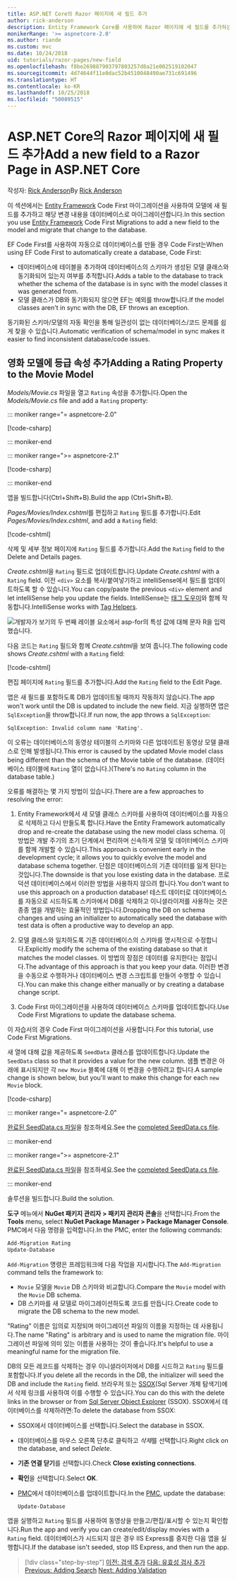 ```yaml
---
title: ASP.NET Core의 Razor 페이지에 새 필드 추가
author: rick-anderson
description: Entity Framework Core를 사용하여 Razor 페이지에 새 필드를 추가하는 방법을 보여 줍니다.
monikerRange: '>= aspnetcore-2.0'
ms.author: riande
ms.custom: mvc
ms.date: 10/24/2018
uid: tutorials/razor-pages/new-field
ms.openlocfilehash: f8be269887903797803257d8a21e002519102047
ms.sourcegitcommit: 4d74644f11e0dac52b4510048490ae731c691496
ms.translationtype: HT
ms.contentlocale: ko-KR
ms.lasthandoff: 10/25/2018
ms.locfileid: "50089515"
---
```

# <a name="add-a-new-field-to-a-razor-page-in-aspnet-core"></a><span data-ttu-id="4409c-103">ASP.NET Core의 Razor 페이지에 새 필드 추가</span><span class="sxs-lookup"><span data-stu-id="4409c-103">Add a new field to a Razor Page in ASP.NET Core</span></span>

<span data-ttu-id="4409c-104">작성자: [Rick Anderson](https://twitter.com/RickAndMSFT)</span><span class="sxs-lookup"><span data-stu-id="4409c-104">By [Rick Anderson](https://twitter.com/RickAndMSFT)</span></span>

<span data-ttu-id="4409c-105">이 섹션에서는 [Entity Framework](/ef/core/get-started/aspnetcore/new-db) Code First 마이그레이션을 사용하여 모델에 새 필드를 추가하고 해당 변경 내용을 데이터베이스로 마이그레이션합니다.</span><span class="sxs-lookup"><span data-stu-id="4409c-105">In this section you use [Entity Framework](/ef/core/get-started/aspnetcore/new-db) Code First Migrations to add a new field to the model and migrate that change to the database.</span></span>

<span data-ttu-id="4409c-106">EF Code First를 사용하여 자동으로 데이터베이스를 만들 경우 Code First는</span><span class="sxs-lookup"><span data-stu-id="4409c-106">When using EF Code First to automatically create a database, Code First:</span></span>

* <span data-ttu-id="4409c-107">데이터베이스에 테이블을 추가하여 데이터베이스의 스키마가 생성된 모델 클래스와 동기화되어 있는지 여부를 추적합니다.</span><span class="sxs-lookup"><span data-stu-id="4409c-107">Adds a table to the database to track whether the schema of the database is in sync with the model classes it was generated from.</span></span>
* <span data-ttu-id="4409c-108">모델 클래스가 DB와 동기화되지 않으면 EF는 예외를 throw합니다.</span><span class="sxs-lookup"><span data-stu-id="4409c-108">If the model classes aren't in sync with the DB, EF throws an exception.</span></span> 

<span data-ttu-id="4409c-109">동기화된 스키마/모델의 자동 확인을 통해 일관성이 없는 데이터베이스/코드 문제를 쉽게 찾을 수 있습니다.</span><span class="sxs-lookup"><span data-stu-id="4409c-109">Automatic verification of schema/model in sync makes it easier to find inconsistent database/code issues.</span></span>

## <a name="adding-a-rating-property-to-the-movie-model"></a><span data-ttu-id="4409c-110">영화 모델에 등급 속성 추가</span><span class="sxs-lookup"><span data-stu-id="4409c-110">Adding a Rating Property to the Movie Model</span></span>

<span data-ttu-id="4409c-111">*Models/Movie.cs* 파일을 열고 `Rating` 속성을 추가합니다.</span><span class="sxs-lookup"><span data-stu-id="4409c-111">Open the *Models/Movie.cs* file and add a `Rating` property:</span></span>

::: moniker range="= aspnetcore-2.0"

[!code-csharp[](razor-pages-start/sample/RazorPagesMovie/Models/MovieDateRating.cs?highlight=11&range=7-18)]

::: moniker-end

::: moniker range=">= aspnetcore-2.1"

[!code-csharp[](razor-pages-start/sample/RazorPagesMovie21/Models/MovieDateRating.cs?highlight=13&name=snippet)]

::: moniker-end

<span data-ttu-id="4409c-112">앱을 빌드합니다(Ctrl+Shift+B).</span><span class="sxs-lookup"><span data-stu-id="4409c-112">Build the app (Ctrl+Shift+B).</span></span>

<span data-ttu-id="4409c-113">*Pages/Movies/Index.cshtml*를 편집하고 `Rating` 필드를 추가합니다.</span><span class="sxs-lookup"><span data-stu-id="4409c-113">Edit *Pages/Movies/Index.cshtml*, and add a `Rating` field:</span></span>

[!code-cshtml[](razor-pages-start/sample/RazorPagesMovie/Pages/Movies/Index.cshtml?highlight=40-42,61-63)]

<span data-ttu-id="4409c-114">삭제 및 세부 정보 페이지에 `Rating` 필드를 추가합니다.</span><span class="sxs-lookup"><span data-stu-id="4409c-114">Add the `Rating` field to the Delete and Details pages.</span></span>

<span data-ttu-id="4409c-115">*Create.cshtml*을 `Rating` 필드로 업데이트합니다.</span><span class="sxs-lookup"><span data-stu-id="4409c-115">Update *Create.cshtml* with a `Rating` field.</span></span> <span data-ttu-id="4409c-116">이전 `<div>` 요소를 복사/붙여넣기하고 intelliSense에서 필드를 업데이트하도록 할 수 있습니다.</span><span class="sxs-lookup"><span data-stu-id="4409c-116">You can copy/paste the previous `<div>` element and let intelliSense help you update the fields.</span></span> <span data-ttu-id="4409c-117">IntelliSense는 [태그 도우미](xref:mvc/views/tag-helpers/intro)와 함께 작동합니다.</span><span class="sxs-lookup"><span data-stu-id="4409c-117">IntelliSense works with [Tag Helpers](xref:mvc/views/tag-helpers/intro).</span></span>

![개발자가 보기의 두 번째 레이블 요소에서 asp-for의 특성 값에 대해 문자 R을 입력했습니다.](new-field/_static/cr.png)

<span data-ttu-id="4409c-121">다음 코드는 `Rating` 필드와 함께 *Create.cshtml*을 보여 줍니다.</span><span class="sxs-lookup"><span data-stu-id="4409c-121">The following code shows *Create.cshtml* with a `Rating` field:</span></span>

[!code-cshtml[](razor-pages-start/sample/RazorPagesMovie/Pages/Movies/Create.cshtml?highlight=36-40)]

<span data-ttu-id="4409c-122">편집 페이지에 `Rating` 필드를 추가합니다.</span><span class="sxs-lookup"><span data-stu-id="4409c-122">Add the `Rating` field to the Edit Page.</span></span>

<span data-ttu-id="4409c-123">앱은 새 필드를 포함하도록 DB가 업데이트될 때까지 작동하지 않습니다.</span><span class="sxs-lookup"><span data-stu-id="4409c-123">The app won't work until the DB is updated to include the new field.</span></span> <span data-ttu-id="4409c-124">지금 실행하면 앱은 `SqlException`을 throw합니다.</span><span class="sxs-lookup"><span data-stu-id="4409c-124">If run now, the app throws a `SqlException`:</span></span>

```
SqlException: Invalid column name 'Rating'.
```

<span data-ttu-id="4409c-125">이 오류는 데이터베이스의 동영상 테이블의 스키마와 다른 업데이트된 동영상 모델 클래스로 인해 발생됩니다.</span><span class="sxs-lookup"><span data-stu-id="4409c-125">This error is caused by the updated Movie model class being different than the schema of the Movie table of the database.</span></span> <span data-ttu-id="4409c-126">(데이터베이스 테이블에 `Rating` 열이 없습니다.)</span><span class="sxs-lookup"><span data-stu-id="4409c-126">(There's no `Rating` column in the database table.)</span></span>

<span data-ttu-id="4409c-127">오류를 해결하는 몇 가지 방법이 있습니다.</span><span class="sxs-lookup"><span data-stu-id="4409c-127">There are a few approaches to resolving the error:</span></span>

1. <span data-ttu-id="4409c-128">Entity Framework에서 새 모델 클래스 스키마를 사용하여 데이터베이스를 자동으로 삭제하고 다시 만들도록 합니다.</span><span class="sxs-lookup"><span data-stu-id="4409c-128">Have the Entity Framework automatically drop and re-create the database using  the new model class schema.</span></span> <span data-ttu-id="4409c-129">이 방법은 개발 주기의 초기 단계에서 편리하며 신속하게 모델 및 데이터베이스 스키마를 함께 개발할 수 있습니다.</span><span class="sxs-lookup"><span data-stu-id="4409c-129">This approach is convenient early in the development cycle; it allows you to quickly evolve the model and database schema together.</span></span> <span data-ttu-id="4409c-130">단점은 데이터베이스의 기존 데이터를 잃게 된다는 것입니다.</span><span class="sxs-lookup"><span data-stu-id="4409c-130">The downside is that you lose existing data in the database.</span></span> <span data-ttu-id="4409c-131">프로덕션 데이터베이스에서 이러한 방법을 사용하지 않으려 합니다.</span><span class="sxs-lookup"><span data-stu-id="4409c-131">You don't want to use this approach on a production database!</span></span> <span data-ttu-id="4409c-132">테스트 데이터로 데이터베이스를 자동으로 시드하도록 스키마에서 DB를 삭제하고 이니셜라이저를 사용하는 것은 종종 앱을 개발하는 효율적인 방법입니다.</span><span class="sxs-lookup"><span data-stu-id="4409c-132">Dropping the DB on schema changes and using an initializer to automatically seed the database with test data is often a productive way to develop an app.</span></span>

2. <span data-ttu-id="4409c-133">모델 클래스와 일치하도록 기존 데이터베이스의 스키마를 명시적으로 수정합니다.</span><span class="sxs-lookup"><span data-stu-id="4409c-133">Explicitly modify the schema of the existing database so that it matches the model classes.</span></span> <span data-ttu-id="4409c-134">이 방법의 장점은 데이터를 유지한다는 점입니다.</span><span class="sxs-lookup"><span data-stu-id="4409c-134">The advantage of this approach is that you keep your data.</span></span> <span data-ttu-id="4409c-135">이러한 변경을 수동으로 수행하거나 데이터베이스 변경 스크립트를 만들어 수행할 수 있습니다.</span><span class="sxs-lookup"><span data-stu-id="4409c-135">You can make this change either manually or by creating a database change script.</span></span>

3. <span data-ttu-id="4409c-136">Code First 마이그레이션을 사용하여 데이터베이스 스키마를 업데이트합니다.</span><span class="sxs-lookup"><span data-stu-id="4409c-136">Use Code First Migrations to update the database schema.</span></span>

<span data-ttu-id="4409c-137">이 자습서의 경우 Code First 마이그레이션을 사용합니다.</span><span class="sxs-lookup"><span data-stu-id="4409c-137">For this tutorial, use Code First Migrations.</span></span>

<span data-ttu-id="4409c-138">새 열에 대해 값을 제공하도록 `SeedData` 클래스를 업데이트합니다.</span><span class="sxs-lookup"><span data-stu-id="4409c-138">Update the `SeedData` class so that it provides a value for the new column.</span></span> <span data-ttu-id="4409c-139">샘플 변경은 아래에 표시되지만 각 `new Movie` 블록에 대해 이 변경을 수행하려고 합니다.</span><span class="sxs-lookup"><span data-stu-id="4409c-139">A sample change is shown below, but you'll want to make this change for each `new Movie` block.</span></span>

[!code-csharp[](razor-pages-start/sample/RazorPagesMovie/Models/SeedDataRating.cs?name=snippet1&highlight=8)]

::: moniker range="= aspnetcore-2.0"

<span data-ttu-id="4409c-140">[완료된 SeedData.cs 파일](https://github.com/aspnet/Docs/blob/master/aspnetcore/tutorials/razor-pages/razor-pages-start/sample/RazorPagesMovie/Models/SeedDataRating.cs)을 참조하세요.</span><span class="sxs-lookup"><span data-stu-id="4409c-140">See the [completed SeedData.cs file](https://github.com/aspnet/Docs/blob/master/aspnetcore/tutorials/razor-pages/razor-pages-start/sample/RazorPagesMovie/Models/SeedDataRating.cs).</span></span>

::: moniker-end

::: moniker range=">= aspnetcore-2.1"

<span data-ttu-id="4409c-141">[완료된 SeedData.cs 파일](https://github.com/aspnet/Docs/blob/master/aspnetcore/tutorials/razor-pages/razor-pages-start/sample/RazorPagesMovie21/Models/SeedDataRating.cs)을 참조하세요.</span><span class="sxs-lookup"><span data-stu-id="4409c-141">See the [completed SeedData.cs file](https://github.com/aspnet/Docs/blob/master/aspnetcore/tutorials/razor-pages/razor-pages-start/sample/RazorPagesMovie21/Models/SeedDataRating.cs).</span></span>

::: moniker-end

<span data-ttu-id="4409c-142">솔루션을 빌드합니다.</span><span class="sxs-lookup"><span data-stu-id="4409c-142">Build the solution.</span></span>

<a name="pmc"></a>

<span data-ttu-id="4409c-143">**도구** 메뉴에서 **NuGet 패키지 관리자 > 패키지 관리자 콘솔**을 선택합니다.</span><span class="sxs-lookup"><span data-stu-id="4409c-143">From the **Tools** menu, select **NuGet Package Manager > Package Manager Console**.</span></span>
<span data-ttu-id="4409c-144">PMC에서 다음 명령을 입력합니다.</span><span class="sxs-lookup"><span data-stu-id="4409c-144">In the PMC, enter the following commands:</span></span>

```powershell
Add-Migration Rating
Update-Database
```

<span data-ttu-id="4409c-145">`Add-Migration` 명령은 프레임워크에 다음 작업을 지시합니다.</span><span class="sxs-lookup"><span data-stu-id="4409c-145">The `Add-Migration` command tells the framework to:</span></span>

* <span data-ttu-id="4409c-146">`Movie` 모델을 `Movie` DB 스키마와 비교합니다.</span><span class="sxs-lookup"><span data-stu-id="4409c-146">Compare the `Movie` model with the `Movie` DB schema.</span></span>
* <span data-ttu-id="4409c-147">DB 스키마를 새 모델로 마이그레이션하도록 코드를 만듭니다.</span><span class="sxs-lookup"><span data-stu-id="4409c-147">Create code to migrate the DB schema to the new model.</span></span>

<span data-ttu-id="4409c-148">"Rating" 이름은 임의로 지정되며 마이그레이션 파일의 이름을 지정하는 데 사용됩니다.</span><span class="sxs-lookup"><span data-stu-id="4409c-148">The name "Rating" is arbitrary and is used to name the migration file.</span></span> <span data-ttu-id="4409c-149">마이그레이션 파일에 의미 있는 이름을 사용하는 것이 좋습니다.</span><span class="sxs-lookup"><span data-stu-id="4409c-149">It's helpful to use a meaningful name for the migration file.</span></span>

<a name="ssox"></a>

<span data-ttu-id="4409c-150">DB의 모든 레코드를 삭제하는 경우 이니셜라이저에서 DB를 시드하고 `Rating` 필드를 포함합니다.</span><span class="sxs-lookup"><span data-stu-id="4409c-150">If you delete all the records in the DB, the initializer will seed the DB and include the `Rating` field.</span></span> <span data-ttu-id="4409c-151">브라우저 또는 [SSOX](xref:tutorials/razor-pages/sql#ssox)(Sql Server 개체 탐색기)에서 삭제 링크를 사용하여 이를 수행할 수 있습니다.</span><span class="sxs-lookup"><span data-stu-id="4409c-151">You can do this with the delete links in the browser or from [Sql Server Object Explorer](xref:tutorials/razor-pages/sql#ssox) (SSOX).</span></span> <span data-ttu-id="4409c-152">SSOX에서 데이터베이스를 삭제하려면:</span><span class="sxs-lookup"><span data-stu-id="4409c-152">To delete the database from SSOX:</span></span>

* <span data-ttu-id="4409c-153">SSOX에서 데이터베이스를 선택합니다.</span><span class="sxs-lookup"><span data-stu-id="4409c-153">Select the database in SSOX.</span></span>
* <span data-ttu-id="4409c-154">데이터베이스를 마우스 오른쪽 단추로 클릭하고 *삭제*를 선택합니다.</span><span class="sxs-lookup"><span data-stu-id="4409c-154">Right click on the database, and select *Delete*.</span></span>
* <span data-ttu-id="4409c-155">**기존 연결 닫기**를 선택합니다.</span><span class="sxs-lookup"><span data-stu-id="4409c-155">Check **Close existing connections**.</span></span>
* <span data-ttu-id="4409c-156">**확인**을 선택합니다.</span><span class="sxs-lookup"><span data-stu-id="4409c-156">Select **OK**.</span></span>
* <span data-ttu-id="4409c-157">[PMC](xref:tutorials/razor-pages/new-field#pmc)에서 데이터베이스를 업데이트합니다.</span><span class="sxs-lookup"><span data-stu-id="4409c-157">In the [PMC](xref:tutorials/razor-pages/new-field#pmc), update the database:</span></span>

  ```powershell
  Update-Database
  ```

<span data-ttu-id="4409c-158">앱을 실행하고 `Rating` 필드를 사용하여 동영상을 만들고/편집/표시할 수 있는지 확인합니다.</span><span class="sxs-lookup"><span data-stu-id="4409c-158">Run the app and verify you can create/edit/display movies with a `Rating` field.</span></span> <span data-ttu-id="4409c-159">데이터베이스가 시드되지 않은 경우 IIS Express를 중지한 다음 앱을 실행합니다.</span><span class="sxs-lookup"><span data-stu-id="4409c-159">If the database isn't seeded, stop IIS Express, and then run the app.</span></span>

> [!div class="step-by-step"]
> <span data-ttu-id="4409c-160">[이전: 검색 추가](xref:tutorials/razor-pages/search)
> [다음: 유효성 검사 추가](xref:tutorials/razor-pages/validation)</span><span class="sxs-lookup"><span data-stu-id="4409c-160">[Previous: Adding Search](xref:tutorials/razor-pages/search)
[Next: Adding Validation](xref:tutorials/razor-pages/validation)</span></span>
